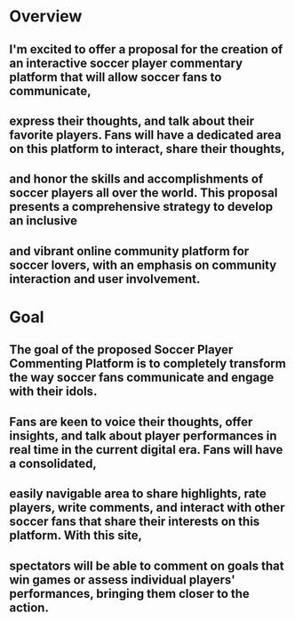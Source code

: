 # Overview
## I'm excited to offer a proposal for the creation of an interactive soccer player commentary platform that will allow soccer fans to communicate, 
## express their thoughts, and talk about their favorite players. Fans will have a dedicated area on this platform to interact, share their thoughts, 
## and honor the skills and accomplishments of soccer players all over the world. This proposal presents a comprehensive strategy to develop an inclusive 
## and vibrant online community platform for soccer lovers, with an emphasis on community interaction and user involvement.

# Goal
## The goal of the proposed Soccer Player Commenting Platform is to completely transform the way soccer fans communicate and engage with their idols. 
## Fans are keen to voice their thoughts, offer insights, and talk about player performances in real time in the current digital era. Fans will have a consolidated, 
## easily navigable area to share highlights, rate players, write comments, and interact with other soccer fans that share their interests on this platform. With this site, 
## spectators will be able to comment on goals that win games or assess individual players' performances, bringing them closer to the action.
